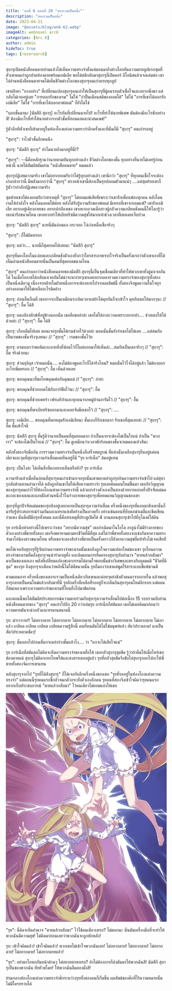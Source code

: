 ```yaml
---
title: 'บทที่ 6 ตอนที่ 20 "สองรวมเป็นหนึ่ง"'
description: "สองรวมเป็นหนึ่ง"
date: 2023-04-21
image: "@assets/blog/wn6-62.webp"
imageAlt: webnovel arc6
categories: [Arc 6]
author: admin
hideToc: true
tags: [rezeroarc6]
---
```

สุบารุเปิดหนังสือคนตายอ่านแล้วได้เห็นความทรงจำตั้งแต่ตอนมาถึงต่างโลกยันความตายลูปแรกสุดที่ตัวเขาคนเก่าถูกปาดท้องตายพร้อมเอมิเลีย พอได้สติกลับมาสุบารุก็เปิดคอร์ ลีโอนิสแล้วเจอเล่มต่อ เขาไล่อ่านหนังสือคนตายจนได้เห็นชีวิตต่างโลกของสุบารุคนเก่าครบทุกลูป

เขาเฝ้าหา "บางอย่าง" ที่เปลี่ยนแปลงสุบารุคนเก่าให้เป็นสุบารุที่ผู้คนรอบตัวเชื่อใจและอยากพึ่งพา แต่กลับไม่เจออยู่เลย "การบอกรักของเรม" ไม่ใช่ "กำปั้นเตือนสติของออตโต้" ไม่ใช่ "การที่เขาได้บอกรักเอมิเลีย" ไม่ใช่ "การที่เขาได้บอกลาพ่อแม่" ก็ยังไม่ใช่

"บอกชั้นมานะ [นัตสึกิ สุบารุ] อะไรกันที่เปลี่ยนนายไป! อะไรที่ทำให้นายพิเศษ มันต้องมีอะไรซักอย่างสิ! ต้องมีอะไรที่ทำให้นายต่างจากตัวชั้นที่อ่อนแอและน่าสมเพช!"

รู้ตัวอีกทีตัวเขาก็เข้ามาอยู่ในห้องโถงแห่งความทรงจำอีกครั้งและที่นั่นก็มี "สุบารุ" คนเก่ารออยู่

"สุบารุ": ว่าไงตัวชั้นอีกคนนึง

สุบารุ: "นัตสึกิ สุบารุ" ทำไมนายถึงมาอยู่ที่นี่!?

"สุบารุ": --นี่คือหลักฐานว่านายตามทันทุกอย่างแล้ว ชีวิตต่างโลกของชั้น ทุกอย่างที่นายไม่เคยรู้ก่อนหน้านี้ นายได้สัมผัสมันผ่าน "หนังสือคนตาย" หมดแล้ว

สุบารุปฏิเสธความจริง เขาไม่อยากยอมรับว่าได้รู้ทุกอย่างแล้ว เขานึกว่า "สุบารุ" ที่ทุกคนเชื่อใจจะต้องเก่งกล้ากว่านี้ มีพลังมากกว่านี้ "สุบารุ" ตรงหน้าเขานี้ต้องเป็นรุยปลอมตัวมาแน่ๆ ....แต่สุดท้ายเขาก็รู้ตัวว่ากำลังปฏิเสธความจริง

สุดท้ายเขาก็ต้องยอมรับว่าสาเหตุที่ "สุบารุ" ไม่ยอมแพ้เสียทีเพราะว่าเขารักเพื่อนพ้องทุกคน หลังโดนเรมให้กำลังใจ หลังโดนออตโต้ต่อย หลังได้รับรู้ความรักของพ่อแม่ มีเหรอที่เขาจะยอมแพ้? เขารักเอมิเลีย อยากอยู่เคียงกายเธอ อยากปกป้องเธอ เขาอยากอวดเด็กสาวผู้กลัวความเกลียดชังคนนี้ให้โลกรู้ว่าเธอน่ารักขนาดไหน เขาอยากทำให้เบียทริซมีความสุขให้มากเท่าช่วงเวลาที่เธอเคยเจ็บปวด

สุบารุ: "นัตสึกิ สุบารุ" นายนี่มันอ่อนแอ กระจอก โง่เง่าเหลื่อเชื่อจริงๆ

"สุบารุ": ก็ไม่ผิดหรอก

สุบารุ: แต่ว่า.... นายนี่ก็สุดยอดไปเลยนะ "นัตสึกิ สุบารุ"

สุบารุที่มองโลกในแง่ลบและเกลียดชังตัวเองยิ่งกว่าใครสารภาพจากใจจริงเป็นครั้งแรกว่าตัวเขาเองที่ได้เห็นผ่านหนังสือคนตายนั้นเป็นคนที่สุดยอดขนาดไหน

"สุบารุ" คนเก่าบอกว่าหนังสือคนตายของนัตสึกิ สุบารุนี้เป็นจุดเชื่อมเดียวที่ทำให้พวกเขาทั้งคู่มาเจอกันได้ ในเมื่อโอกาสได้กลับมาเจอกันไม่น่าจะหาง่ายๆเขาเลยอยากลองรวมความทรงจำของสุบารุทั้งสองเป็นหนึ่งเดียวดู เนื่องจากฝ่ายใดฝ่ายหนึ่งอาจจะต้องหายไปจากผลลัพธ์นี้ ทั้งสองจึงพูดความในใจทุกอย่างออกมาให้ไม่เหลืออะไรติดค้าง

สุบารุ: ก่อนอื่นก็เมลี่ เธออาจจะเป็นเหมือนระเบิดเวลาแต่ถ้าได้คุยกันก็จะเข้าใจ คุยกับเธอให้มากๆนะ // "สุบารุ": อื้ม ได้สิ

สุบารุ: แมงป่องยักษ์ที่อยู่ข้างนอกนั่น เธอคือชอล่าล่ะ เธอไม่ได้อาละวาดเพราะอยากทำ.... ช่วยเธอให้ได้ด้วยล่ะ // "สุบารุ": อื้ม ได้สิ

สุบารุ: เกือบลืมไปเลย ตอนเจอรุยชั้นได้เรมช่วยไว้ด้วยล่ะ ตอนนั้นชั้นยังจำเธอไม่ได้เลย ....แต่สมกับเป็นเรมของชั้นจริงๆเลยนะ // "สุบารุ" : เรมของชั้นโว้ย

สุบารุ: แรมบอกว่าพอหิมะละลายสิ่งที่ซ่อนไว้ก็โผล่ออกมาให้เห็นล่ะ...สมกับเป็นเธอจริงๆ // "สุบารุ": อื้ม จริงด้วยนะ

สุบารุ: ส่วนยุลิอุส เจ้าหมอนั่น.... คงไม่ต้องพูดอะไรก็ได้จริงไหม? หมอนั่นไว้ใจได้อยู่แล้ว ไม่ต้องบอกอะไรเพิ่มหรอก // "สุบารุ": อื้ม เห็นด้วยเลย

สุบารุ: ขอบคุณนะที่ขอโทษคุณพ่อกับคุณแม่ // "สุบารุ": อ่าฮะ

สุบารุ: ขอบคุณที่ช่วยออตโต้กับการ์ฟีลไว้นะ // "สุบารุ": อื้ม

สุบารุ: ขอบคุณที่ช่วยเพทร่า เฟรเดริก้าและทุกคนจากหมู่บ้านอารัมไว้ // "สุบารุ": อื้ม

สุบารุ: ขอบคุณที่พาเบียทริซออกมาและคอยจับมือเธอไว้ // "สุบารุ": ....

สุบารุ: เอมิเลีย.... ขอบคุณที่ตกหลุมรักเอมิเลียนะ ชั้นเองก็รักเธอมาก รักเธอที่สุดเลยล่ะ // "สุบารุ": อื้ม ชั้นเข้าใจดี

สุบารุ: นัตสึกิ สุบารุ ชั้นรู้ดีว่านายเป็นคนที่สุดยอดมาก ถ้าเป็นนายจะต้องไม่เป็นไรแน่ ถ้าเป็น "พวกเรา" จะต้องไม่เป็นไรแน่ // "สุบารุ": อื้ม ดูเหมือนว่าเวลาพักร้อนของชั้นจะหมดลงแล้วสินะ

หลังทั้งสองจับมือกัน การรวมความทรงจำเป็นหนึ่งก็เสร็จสมบูรณ์ ที่แห่งนั้นเหลือสุบารุยืนอยู่แค่คนเดียวและจุดที่สุบารุความจำเสื่อมเคยยืนอยู่ก็มี "รุย อาร์เน็บ" ล้มอยู่แทน

สุบารุ: เป็นไงล่ะ ได้เห็นสิ่งที่แกอยากเห็นหรือยัง? รุย อาร์เน็บ

ความจริงแล้วเมื่อคืนก่อนที่สุบารุคนเก่าเข้ามาเจอรุยนั้นเขาพลาดท่าถูกรุยกินความทรงจำเข้าไป แต่สุบารุกลับต้านทานอำนาจได้ หลังถูกกินเขาไม่ได้เสียความทรงจำ รุยเลยคิดแผนใหม่ขึ้นมา เธอกักวิญญาณของสุบารุคนเก่าไว้ที่ห้องโถงแห่งความทรงจำนี้ แล้วแบ่งร่างตัวเองเป็นสองด้วยการแบ่งครึ่งปัจจัยแม่มดตะกละของเธอและแอบฝังส่วนหนึ่งไว้ในร่างกายของสุบารุเพื่อทดแทนวิญญาณของเขา

สุบารุที่ถูกปัจจัยแม่มดของรุยสิงอยู่เลยกลายเป็นสุบารุความจำเสื่อม ครึ่งหนึ่งของรุยที่แอบมาสิงเขานั้นก็มารับรู้ประสบการณ์ร่วมกันและแทรกแซงยึดร่างเป็นบางครั้ง อย่างเช่นตอนที่บีบคอฆ่าเมลี่และขีดเขียนกำแพง นั่นคือฝีมือรุยทั้งหมด และนี่คือสาเหตุที่ประตูเปิดได้ 4 บานตอนสุบารุเข้าไปที่อุโมงค์ใต้ดิน

รุย อาร์เน็บทำอย่างนี้ไปเพราะว่าเธอ "อยากมีความสุข" เธอกำเนิดมาในโอโด ลากูน่าไม่มีร่างกายของตัวเองอย่างพี่ชายทั้งสอง เธอจึงพยายามตามหาชีวิตที่ดีที่สุด แต่ไม่ว่าพี่ชายทั้งสองจะแข่งกันหาความทรงจำมาโอ๋น้องสาวขนาดไหน หรือเธอจะลองสิงร่างพี่ชายเป็นครั้งคราวก็ยังหาความสุขที่แท้จริงไม่เจอเสียที

พอได้เจอกับสุบารุที่รู้จักผ่านความทรงจำของเรมนั้นเธอถึงถูกใจความแปลกใหม่ของเขา รุยโยนความทรงจำของเรมที่คลั่งสุบารุจนน่ารำคาญทิ้ง และคิดแผนการยึดครองสุบารุกับอำนาจ "ตายแล้วกลับมา" มาเป็นของเธอเอง พลังที่เปลี่ยนแปลงชะตากรรมได้ตามใจชอบนั้นช่างวิเศษและตรงกับอุดมคติ "ชีวิตที่ดีสุด" ของรุย ถึงสุบารุจะเตือนว่าพลังนี้ไม่ได้ดีขนาดนั้น รุยก็มองว่าเขาแค่พูดไร้สาระแบบขี้แพ้ชวนตี

ตามแผนการ ครึ่งหนึ่งของเธอจะรวมเป็นหนึ่งเดียวกับเขาและค่อยๆแย่งชิงตัวตนมาจากภายใน แล้วพอสุบารุกลายเป็นคนใหม่แล้วกลับมาที่นี่ รุยอีกครึ่งที่เหลือที่รออยู่ก็จะกลืนกินสุบารุคนใหม่อีกรอบ แต่แผนก็ล้มเหลวเพราะความทรงจำของเรมที่โยนทิ้งไปมาขัดก่อน

และตอนนี้พอได้สัมผัสประสบการณ์ความตายร่วมกับสุบารุความจำเสื่อมไปต่อเนื่อง 15 รอบรวมกับอ่านหนังสือคนตายของ "สุบารุ" คนเก่าไปอีก 20 กว่าเล่มรุย อาร์เน็บก็สติแตก เธอไม่เคยคิดมาก่อนว่าความตายมันจะน่ากลัวและทรมานขนาดนี้

รุย: ม่าาาาาาย!! ไม่อยากตาย ไม่อยากตาย ไม่อยากตาย ไม่อยากตาย ไม่อยากตาย ไม่อยากตาย ไม่เอาแล้ว เกลียด เกลียด เกลียด เกลียดความรู้สึกนี้ คนที่ทนมันได้ไม่ใช่มนุษย์แล้ว สัตว์ประหลาด! แกเป็นสัตว์ประหลาดชัดๆ!

สุบารุ: ชั้นบอกไปก่อนที่แกจะแย่งร่างชั้นแล้วไง.... ว่า "แกจะได้เสียใจแน่"

รุย อาร์เน็บที่สติแตกไม่คิดจะคืนความทรงจำของเหยื่อให้ เธอกลัวสุบารุสุดขีด รู้ว่าถ้าคืนให้เมื่อไหร่เธอต้องตายแน่ สุบารุไม่คิดจะยกโทษให้และสงสารเธออยู่แล้ว รุยที่กลัวสุดขีดจึงขับไล่สุบารุออกไปกะให้พี่ชายทั้งสองจัดการเขาแทน

หลังสุบารุจากไป "รุยที่ได้สิงสุบารุ" ก็ได้เจอกับอีกครึ่งหนึ่งของเธอ "รุยที่รออยู่ในห้องโถงแห่งความทรงจำ" แต่ตอนนี้รุยคนแรกขี้กลัวจนกลัวกระทั่งตัวเองอีกคน รุยคนที่สองจึงเข้าใจผิดว่ารุยคนแรกอยากเก็บประสบการณ์ "ตายแล้วกลับมา" ไว้คนเดียวไม่ยอมแบ่งให้เธอ

![Pleiades Watchtower](../../assets/blog/wn6-63.webp)

"รุย": นี่คิดจะยึดอำนาจ "ตายแล้วกลับมา" ไว้ใช้คนเดียวเหรอ? ไม่ตลกนะ นั่นมันเครื่องมือที่จะทำให้พวกฉันมีความสุข! ไม่คิดมาก่อนเลยว่าพวกฉันจะถูกหักหลัง!

รุย: เข้าใจผิดแล้ว! เข้าใจผิดแล้ว! พวกเธอไม่เข้าใจพวกฉันเลย! ไม่อยากตาย! ไม่อยากตาย! ไม่อยากตาย! ไม่อยากตาย! ไม่อยากตายแล้ว!

"รุย": อย่ามาโกหกกันหน้าด้านๆ ไม่อยากตายเหรอ? ถ้าไม่ต้องการก็ส่งมันมาให้พวกฉันสิ! นัตสึกิ สุบารุเป็นของพวกฉัน ยัยหัวขโมย! ให้พวกฉันลิ้มลองมั่งสิ!

ท่ามกลางห้องโถงแห่งความทรงจำศึกระหว่างรุยทั้งสองคนก็เริ่มขึ้น ผลลัพธ์ของศึกที่ไร้ความหมายนั้นไม่มีใครทราบได้

